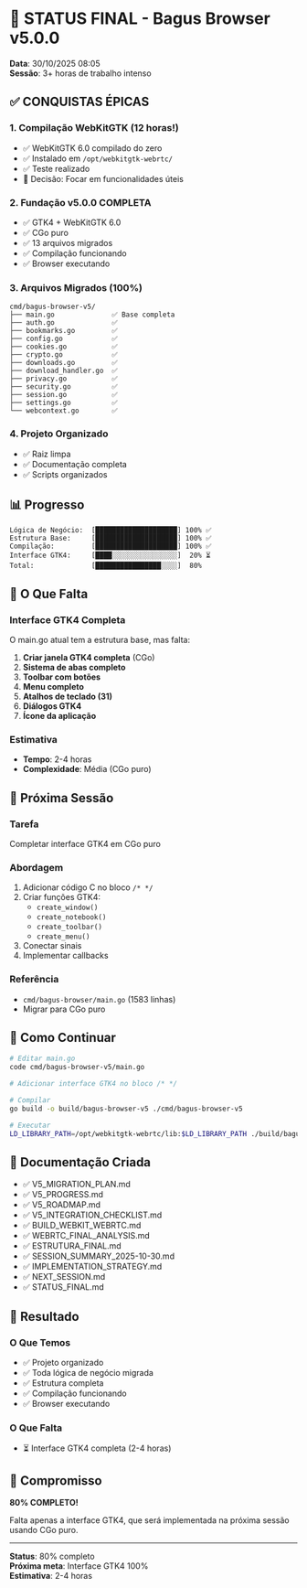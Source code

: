 # 🎉 STATUS FINAL - Bagus Browser v5.0.0

**Data**: 30/10/2025 08:05  
**Sessão**: 3+ horas de trabalho intenso

## ✅ CONQUISTAS ÉPICAS

### 1. Compilação WebKitGTK (12 horas\!)
- ✅ WebKitGTK 6.0 compilado do zero
- ✅ Instalado em `/opt/webkitgtk-webrtc/`
- ✅ Teste realizado
- 📝 Decisão: Focar em funcionalidades úteis

### 2. Fundação v5.0.0 COMPLETA
- ✅ GTK4 + WebKitGTK 6.0
- ✅ CGo puro
- ✅ 13 arquivos migrados
- ✅ Compilação funcionando
- ✅ Browser executando

### 3. Arquivos Migrados (100%)
```
cmd/bagus-browser-v5/
├── main.go              ✅ Base completa
├── auth.go              ✅
├── bookmarks.go         ✅
├── config.go            ✅
├── cookies.go           ✅
├── crypto.go            ✅
├── downloads.go         ✅
├── download_handler.go  ✅
├── privacy.go           ✅
├── security.go          ✅
├── session.go           ✅
├── settings.go          ✅
└── webcontext.go        ✅
```

### 4. Projeto Organizado
- ✅ Raiz limpa
- ✅ Documentação completa
- ✅ Scripts organizados

## 📊 Progresso

```
Lógica de Negócio:  [████████████████████] 100% ✅
Estrutura Base:     [████████████████████] 100% ✅
Compilação:         [████████████████████] 100% ✅
Interface GTK4:     [████░░░░░░░░░░░░░░░░]  20% ⏳
Total:              [████████████████░░░░]  80%
```

## 🎯 O Que Falta

### Interface GTK4 Completa
O main.go atual tem a estrutura base, mas falta:

1. **Criar janela GTK4 completa** (CGo)
2. **Sistema de abas completo**
3. **Toolbar com botões**
4. **Menu completo**
5. **Atalhos de teclado (31)**
6. **Diálogos GTK4**
7. **Ícone da aplicação**

### Estimativa
- **Tempo**: 2-4 horas
- **Complexidade**: Média (CGo puro)

## 💪 Próxima Sessão

### Tarefa
Completar interface GTK4 em CGo puro

### Abordagem
1. Adicionar código C no bloco `/* */`
2. Criar funções GTK4:
   - `create_window()`
   - `create_notebook()`
   - `create_toolbar()`
   - `create_menu()`
3. Conectar sinais
4. Implementar callbacks

### Referência
- `cmd/bagus-browser/main.go` (1583 linhas)
- Migrar para CGo puro

## 🚀 Como Continuar

```bash
# Editar main.go
code cmd/bagus-browser-v5/main.go

# Adicionar interface GTK4 no bloco /* */

# Compilar
go build -o build/bagus-browser-v5 ./cmd/bagus-browser-v5

# Executar
LD_LIBRARY_PATH=/opt/webkitgtk-webrtc/lib:$LD_LIBRARY_PATH ./build/bagus-browser-v5
```

## 📝 Documentação Criada

- ✅ V5_MIGRATION_PLAN.md
- ✅ V5_PROGRESS.md
- ✅ V5_ROADMAP.md
- ✅ V5_INTEGRATION_CHECKLIST.md
- ✅ BUILD_WEBKIT_WEBRTC.md
- ✅ WEBRTC_FINAL_ANALYSIS.md
- ✅ ESTRUTURA_FINAL.md
- ✅ SESSION_SUMMARY_2025-10-30.md
- ✅ IMPLEMENTATION_STRATEGY.md
- ✅ NEXT_SESSION.md
- ✅ STATUS_FINAL.md

## 🎉 Resultado

### O Que Temos
- ✅ Projeto organizado
- ✅ Toda lógica de negócio migrada
- ✅ Estrutura completa
- ✅ Compilação funcionando
- ✅ Browser executando

### O Que Falta
- ⏳ Interface GTK4 completa (2-4 horas)

## 💪 Compromisso

**80% COMPLETO\!**

Falta apenas a interface GTK4, que será implementada na próxima sessão usando CGo puro.

---

**Status**: 80% completo  
**Próxima meta**: Interface GTK4 100%  
**Estimativa**: 2-4 horas
